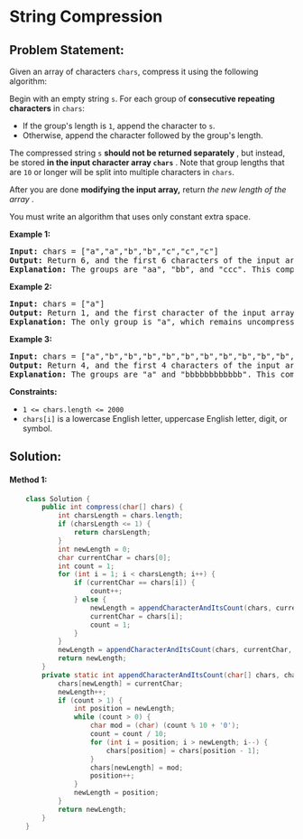 # String Compression

## Problem Statement:

Given an array of characters `chars`, compress it using the following algorithm:

Begin with an empty string `s`. For each group of **consecutive repeating characters** in `chars`:

* If the group's length is `1`, append the character to `s`.
* Otherwise, append the character followed by the group's length.

The compressed string `s`  **should not be returned separately** , but instead, be stored  **in the input character array `chars`** . Note that group lengths that are `10` or longer will be split into multiple characters in `chars`.

After you are done **modifying the input array,** return  *the new length of the array* .

You must write an algorithm that uses only constant extra space.

**Example 1:**

<pre><strong>Input:</strong> chars = ["a","a","b","b","c","c","c"]
<strong>Output:</strong> Return 6, and the first 6 characters of the input array should be: ["a","2","b","2","c","3"]
<strong>Explanation:</strong> The groups are "aa", "bb", and "ccc". This compresses to "a2b2c3".
</pre>

**Example 2:**

<pre><strong>Input:</strong> chars = ["a"]
<strong>Output:</strong> Return 1, and the first character of the input array should be: ["a"]
<strong>Explanation:</strong> The only group is "a", which remains uncompressed since it's a single character.
</pre>

**Example 3:**

<pre><strong>Input:</strong> chars = ["a","b","b","b","b","b","b","b","b","b","b","b","b"]
<strong>Output:</strong> Return 4, and the first 4 characters of the input array should be: ["a","b","1","2"].
<strong>Explanation:</strong> The groups are "a" and "bbbbbbbbbbbb". This compresses to "ab12".</pre>

**Constraints:**

* `1 <= chars.length <= 2000`
* `chars[i]` is a lowercase English letter, uppercase English letter, digit, or symbol.

## Solution:

#### Method 1:

```java
    class Solution {
        public int compress(char[] chars) {
            int charsLength = chars.length;
            if (charsLength <= 1) {
                return charsLength;
            }
            int newLength = 0;
            char currentChar = chars[0];
            int count = 1;
            for (int i = 1; i < charsLength; i++) {
                if (currentChar == chars[i]) {
                    count++;
                } else {
                    newLength = appendCharacterAndItsCount(chars, currentChar, newLength, count);
                    currentChar = chars[i];
                    count = 1;
                }
            }
            newLength = appendCharacterAndItsCount(chars, currentChar, newLength, count);
            return newLength;
        }
        private static int appendCharacterAndItsCount(char[] chars, charcurrentChar, intnewLength, intcount) {
            chars[newLength] = currentChar;
            newLength++;
            if (count > 1) {
                int position = newLength;
                while (count > 0) {
                    char mod = (char) (count % 10 + '0');
                    count = count / 10;
                    for (int i = position; i > newLength; i--) {
                        chars[position] = chars[position - 1];
                    }
                    chars[newLength] = mod;
                    position++;
                }
                newLength = position;
            }
            return newLength;
        }
    }
```
